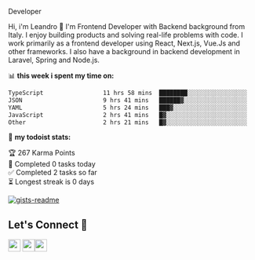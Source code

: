 Developer

Hi, i'm Leandro 👋
I'm Frontend Developer with Backend background from Italy. I enjoy building products and solving real-life problems with code. I work primarily as a frontend developer using React, Next.js, Vue.Js and other frameworks. I also have a background in backend development in Laravel, Spring and Node.js.

📊 **this week i spent my time on:**
<!--START_SECTION:waka-->

```txt
TypeScript                 11 hrs 58 mins  ████████░░░░░░░░░░░░░░░░░   32.44 %
JSON                       9 hrs 41 mins   ██████▓░░░░░░░░░░░░░░░░░░   26.27 %
YAML                       5 hrs 24 mins   ███▓░░░░░░░░░░░░░░░░░░░░░   14.66 %
JavaScript                 2 hrs 41 mins   █▓░░░░░░░░░░░░░░░░░░░░░░░   07.28 %
Other                      2 hrs 21 mins   █▓░░░░░░░░░░░░░░░░░░░░░░░   06.38 %
```

<!--END_SECTION:waka-->

🚧 **my todoist stats:**

<!-- TODO-IST:START -->
🏆  267 Karma Points           
🌸  Completed 0 tasks today           
✅  Completed 2 tasks so far           
⏳  Longest streak is 0 days
<!-- TODO-IST:END -->

[![gists-readme](https://gists-readme.yizack.com/api?user=leandrovitto&title=&n=10)](https://gist.github.com/leandrovitto)


## Let's Connect 🤝 

<a href="https://www.linkedin.com/in/leandrovitto/"><img src="https://cdn2.iconfinder.com/data/icons/social-media-2285/512/1_Linkedin_unofficial_colored_svg-128.png" width="25"></a>
<a href="https://www.youtube.com/@codewavedev_"><img src="https://cdn1.iconfinder.com/data/icons/logotypes/32/youtube-1024.png" width="25"></a><a href="https://leandrovitto.com/"><img src="https://cdn1.iconfinder.com/data/icons/business-startup-14/60/Development-512.png" width="25"></a>